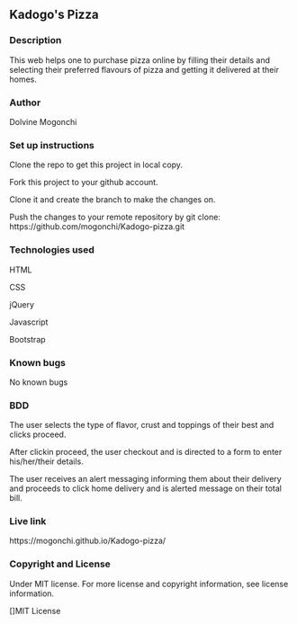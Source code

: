 ## Kadogo's Pizza
### Description
<p>This web helps one to purchase pizza online by filling their details and selecting their preferred flavours of pizza and getting it delivered at their homes.<p>

### Author
<p>Dolvine Mogonchi<p>


 ### Set up instructions
 <p>Clone the repo to get this project in local copy.<p>
 <p>Fork this project to your github account.<p>
<p> Clone it and create the branch to make the changes on.<p>
<p>Push  the changes to your remote repository by git clone: https://github.com/mogonchi/Kadogo-pizza.git<p>


### Technologies used
<p>HTML<p>
<p>CSS<p>
<p>jQuery<p>
<p>Javascript<p>
<p>Bootstrap<p>

### Known bugs
<p>No known bugs<p>

### BDD
<p>The user selects the type of flavor, crust and toppings of their best and clicks proceed.<p>
<p>After clickin proceed, the user checkout and is directed to a form to enter his/her/their details.<p>
<p>The user receives an alert messaging informing them about their delivery and proceeds to click home delivery and is alerted message on their total bill.<p>

 
### Live link
<p>https://mogonchi.github.io/Kadogo-pizza/<p>

### Copyright and License
<p>Under MIT license. For more license and copyright information, see license information.<p>
<p>[]MIT License<p>